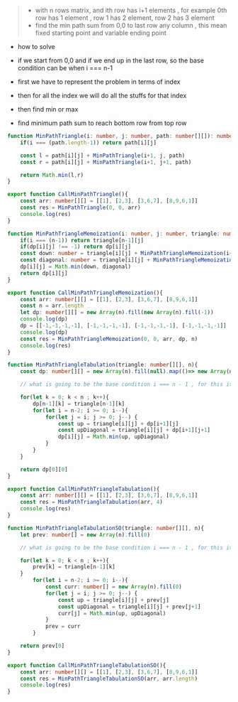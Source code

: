 > - with n rows matrix, and ith row has i+1 elements , for example 0th row has 1 element , row 1 has 2 element, row 2 has 3 element
> - find the min path sum from 0,0 to last row any column , this mean fixed starting point and variable ending point

- how to solve
- if we start from 0,0 and if we end up in the last row, so the base condition can be when i === n-1
- first we have to represent the problem in terms of index
- then for all the index we will do all the stuffs for that index
- then find min or max

- find minimum path sum to reach bottom row from top row
```ts
function MinPathTriangle(i: number, j: number, path: number[][]): number{
    if(i === (path.length-1)) return path[i][j]

    const l = path[i][j] + MinPathTriangle(i+1, j, path)
    const r = path[i][j] + MinPathTriangle(i+1, j+1, path)

    return Math.min(l,r)
}

export function CallMinPathTriangle(){
    const arr: number[][] = [[1], [2,3], [3,6,7], [8,9,6,1]]
    const res = MinPathTriangle(0, 0, arr)
    console.log(res)
}
```

```ts
function MinPathTriangleMemoization(i: number, j: number, triangle: number[][], dp: number[][], n: number): number {
    if(i === (n-1)) return triangle[n-1][j]
    if(dp[i][j] !== -1) return dp[i][j]
    const down: number = triangle[i][j] + MinPathTriangleMemoization(i+1, j, triangle, dp, n)
    const diagonal: number = triangle[i][j] + MinPathTriangleMemoization(i+1, j+1, triangle, dp, n)
    dp[i][j] = Math.min(down, diagonal)
    return dp[i][j]
}

export function CallMinPathTriangleMemoization(){
    const arr: number[][] = [[1], [2,3], [3,6,7], [8,9,6,1]]
    const n = arr.length
    let dp: number[][] = new Array(n).fill(new Array(n).fill(-1))
    console.log(dp)
    dp = [[-1,-1,-1,-1], [-1,-1,-1,-1], [-1,-1,-1,-1], [-1,-1,-1,-1]]
    console.log(dp)
    const res = MinPathTriangleMemoization(0, 0, arr, dp, n)
    console.log(res)
}
```

```ts
function MinPathTriangleTabulation(triangle: number[][], n){
    const dp: number[][] = new Array(n).fill(null).map(()=> new Array(n).fill(0))

    // what is going to be the base condition i === n - 1 , for this it is going to have four different values hence we will try with all the values 

    for(let k = 0; k < n ; k++){
        dp[n-1][k] = triangle[n-1][k]
        for(let i = n-2; i >= 0; i--){
            for(let j = i; j >= 0; j--) {
                const up = triangle[i][j] + dp[i+1][j]
                const upDiagonal = triangle[i][j] + dp[i+1][j+1]
                dp[i][j] = Math.min(up, upDiagonal)
            }
        }
    }

    return dp[0][0]
}

export function CallMinPathTriangleTabulation(){
    const arr: number[][] = [[1], [2,3], [3,6,7], [8,9,6,1]]
    const res = MinPathTriangleTabulation(arr, 4)
    console.log(res)
}
```

```ts
function MinPathTriangleTabulationSO(triangle: number[][], n){
    let prev: number[] = new Array(n).fill(0)

    // what is going to be the base condition i === n - 1 , for this it is going to have four different values hence we will try with all the values 

    for(let k = 0; k < n ; k++){
        prev[k] = triangle[n-1][k]
    }
        for(let i = n-2; i >= 0; i--){
            const curr: number[] = new Array(n).fill(0)
            for(let j = i; j >= 0; j--) {
                const up = triangle[i][j] + prev[j]
                const upDiagonal = triangle[i][j] + prev[j+1]
                curr[j] = Math.min(up, upDiagonal)
            }
            prev = curr
        }

    return prev[0]
}

export function CallMinPathTriangleTabulationSO(){
    const arr: number[][] = [[1], [2,3], [3,6,7], [8,9,6,1]]
    const res = MinPathTriangleTabulationSO(arr, arr.length)
    console.log(res)
}
```
